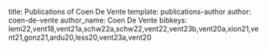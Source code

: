 title: Publications of Coen De Vente
template: publications-author
author: coen-de-vente
author_name: Coen De Vente
bibkeys: lemi22,vent18,vent21a,schw22a,schw22,vent22,vent23b,vent20a,xion21,vent21,gonz21,ardu20,less20,vent23a,vent20
